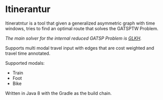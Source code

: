 # Itinerantur

Itineratntur is a tool that given a generalized asymmetric graph with time windows, 
tries to find an optimal route that solves the GATSPTW Problem.

_The main solver for the internal reduced GATSP Problem is [GLKH](http://webhotel4.ruc.dk/~keld/research/GLKH/)._

Supports multi modal travel input with edges that are cost weighted and travel time annotated. 

Supported modals:
 + Train
 + Foot
 + Bike

Written in Java 8 with the Gradle as the build chain.
